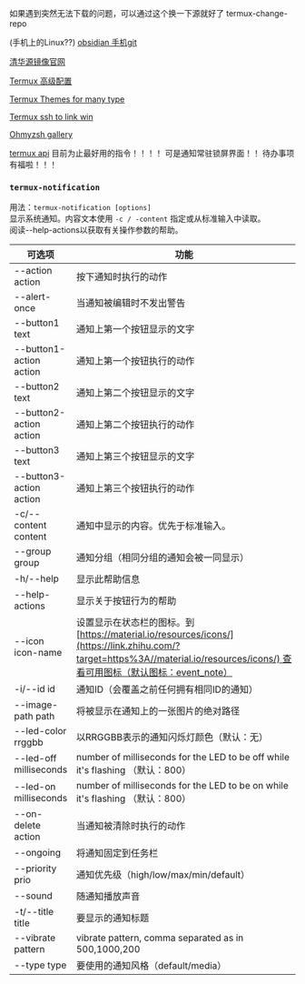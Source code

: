如果遇到突然无法下载的问题，可以通过这个换一下源就好了
termux-change-repo

(手机上的Linux??)
[obsidian 手机git](https://zhuanlan.zhihu.com/p/619764281)

[清华源镜像官网](https://mirrors.ustc.edu.cn/help/index.html)

[Termux 高级配置](https://blog.csdn.net/qq_39312146/article/details/127913614)

[Termux Themes for many type](https://blog.csdn.net/m0_57236802/article/details/135183963)

[Termux ssh to link win](https://www.jianshu.com/p/5963a747e280/)

[Ohmyzsh gallery](https://github.com/ohmyzsh/ohmyzsh/wiki/Themes)

[termux api](https://zhuanlan.zhihu.com/p/322205509)
目前为止最好用的指令！！！！
可是通知常驻锁屏界面！！
待办事项有福啦！！！

### `termux-notification`

用法：`termux-notification [options]`  
显示系统通知。内容文本使用 `-c / -content` 指定或从标准输入中读取。  
阅读--help-actions以获取有关操作参数的帮助。

|可选项|功能|
|---|---|
|--action action|按下通知时执行的动作|
|--alert-once|当通知被编辑时不发出警告|
|--button1 text|通知上第一个按钮显示的文字|
|--button1-action action|通知上第一个按钮执行的动作|
|--button2 text|通知上第二个按钮显示的文字|
|--button2-action action|通知上第二个按钮执行的动作|
|--button3 text|通知上第三个按钮显示的文字|
|--button3-action action|通知上第三个按钮执行的动作|
|-c/--content content|通知中显示的内容。优先于标准输入。|
|--group group|通知分组（相同分组的通知会被一同显示）|
|-h/--help|显示此帮助信息|
|--help-actions|显示关于按钮行为的帮助|
|--icon icon-name|设置显示在状态栏的图标。到[https://material.io/resources/icons/](https://link.zhihu.com/?target=https%3A//material.io/resources/icons/) 查看可用图标（默认图标：event_note）|
|-i/--id id|通知ID（会覆盖之前任何拥有相同ID的通知）|
|--image-path path|将被显示在通知上的一张图片的绝对路径|
|--led-color rrggbb|以RRGGBB表示的通知闪烁灯颜色（默认：无）|
|--led-off milliseconds|number of milliseconds for the LED to be off while it's flashing （默认：800）|
|--led-on milliseconds|number of milliseconds for the LED to be on while it's flashing （默认：800）|
|--on-delete action|当通知被清除时执行的动作|
|--ongoing|将通知固定到任务栏|
|--priority prio|通知优先级（high/low/max/min/default）|
|--sound|随通知播放声音|
|-t/--title title|要显示的通知标题|
|--vibrate pattern|vibrate pattern, comma separated as in 500,1000,200|
|--type type|要使用的通知风格（default/media）|